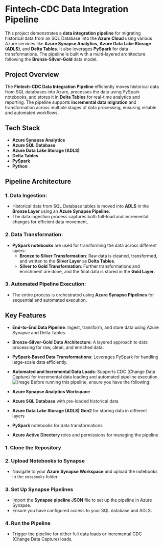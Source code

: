 # Fintech-CDC Data Integration Pipeline

This project demonstrates a **data integration pipeline** for migrating historical data from an SQL Database into the **Azure Cloud** using various Azure services like **Azure Synapse Analytics**, **Azure Data Lake Storage (ADLS)**, and **Delta Tables**. It also leverages **PySpark** for data transformations. The pipeline is built with a multi-layered architecture following the **Bronze-Silver-Gold** data model.

## Project Overview

The **Fintech-CDC Data Integration Pipeline** efficiently moves historical data from SQL databases into Azure, processes the data using PySpark notebooks, and stores it in **Delta Tables** for real-time analytics and reporting. The pipeline supports **incremental data migration** and transformation across multiple stages of data processing, ensuring reliable and automated workflows.

## Tech Stack

- **Azure Synapse Analytics**
- **Azure SQL Database**
- **Azure Data Lake Storage (ADLS)**
- **Delta Tables**
- **PySpark**
- **Python**

## Pipeline Architecture

### 1. **Data Ingestion:**
   - Historical data from SQL Database tables is moved into **ADLS** in the **Bronze Layer** using an **Azure Synapse Pipeline**.
   - The data ingestion process captures both full-load and incremental changes for efficient data movement.

### 2. **Data Transformation:**
   - **PySpark notebooks** are used for transforming the data across different layers:
     - **Bronze to Silver Transformation**: Raw data is cleaned, transformed, and written to the **Silver Layer** as **Delta Tables**.
     - **Silver to Gold Transformation**: Further transformations and enrichment are done, and the final data is stored in the **Gold Layer**.

### 3. **Automated Pipeline Execution:**
   - The entire process is orchestrated using **Azure Synapse Pipelines** for sequential and automated execution.

## Key Features

- **End-to-End Data Pipeline**: Ingest, transform, and store data using Azure Synapse and Delta Tables.
- **Bronze-Silver-Gold Data Architecture**: A layered approach to data processing for raw, clean, and enriched data.
- **PySpark-Based Data Transformations**: Leverages PySpark for handling large-scale data efficiently.
- **Automated and Incremental Data Loads**: Supports CDC (Change Data Capture) for incremental data loading and automated pipeline execution.
![image](https://github.com/user-attachments/assets/cec7de0e-2005-41ba-80cd-4d8a8aa38bb2)
Before running this pipeline, ensure you have the following:

- **Azure Synapse Analytics Workspace**
- **Azure SQL Database** with pre-loaded historical data
- **Azure Data Lake Storage (ADLS) Gen2** for storing data in different layers
- **PySpark** notebooks for data transformations
- **Azure Active Directory** roles and permissions for managing the pipeline

### 1. Clone the Repository
### 2. Upload Notebooks to Synapse
   - Navigate to your **Azure Synapse Workspace** and upload the notebooks in the `notebooks` folder.
### 3. Set Up Synapse Pipelines
   - Import the **Synapse pipeline JSON** file  to set up the pipeline in Azure Synapse.
   - Ensure you have configured access to your SQL database and ADLS.
### 4. Run the Pipeline
   - Trigger the pipeline for either full data loads or incremental CDC (Change Data Capture) loads.
